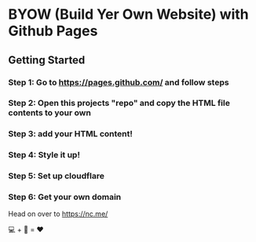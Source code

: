 # BYOW (Build Yer Own Website) with Github Pages

## Getting Started

### Step 1: Go to https://pages.github.com/ and follow steps

### Step 2: Open this projects "repo" and copy the HTML file contents to your own

### Step 3: add your HTML content!




### Step 4: Style it up!

### Step 5: Set up cloudflare

### Step 6: Get your own domain
Head on over to https://nc.me/




💻 + 📄 = ❤️

